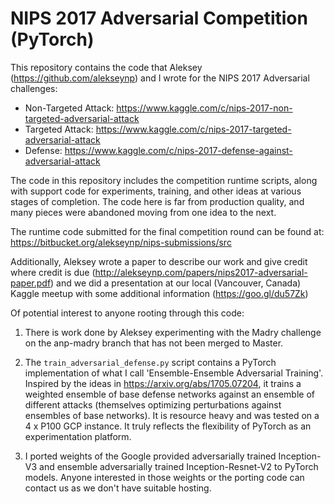 # NIPS 2017 Adversarial Competition (PyTorch) 

This repository contains the code that Aleksey (https://github.com/alekseynp) and I wrote for the NIPS 2017 Adversarial challenges:

* Non-Targeted Attack: https://www.kaggle.com/c/nips-2017-non-targeted-adversarial-attack
* Targeted Attack: https://www.kaggle.com/c/nips-2017-targeted-adversarial-attack
* Defense: https://www.kaggle.com/c/nips-2017-defense-against-adversarial-attack

The code in this repository includes the competition runtime scripts, along with support code for experiments, training, and other ideas at various stages of completion. The code here is far from production quality, and many pieces were abandoned moving from one idea to the next.

The runtime code submitted for the final competition round can be found at: https://bitbucket.org/alekseynp/nips-submissions/src 

Additionally, Aleksey wrote a paper to describe our work and give credit where credit is due (http://alekseynp.com/papers/nips2017-adversarial-paper.pdf) and we did a presentation at our local (Vancouver, Canada) Kaggle meetup with some additional information (https://goo.gl/du57Zk)

Of potential interest to anyone rooting through this code:

1. There is work done by Aleksey experimenting with the Madry challenge on the anp-madry branch that has not been merged to Master.

1. The `train_adversarial_defense.py` script contains a PyTorch implementation of what I call 'Ensemble-Ensemble Adversarial Training'. Inspired by the ideas in https://arxiv.org/abs/1705.07204, it trains a weighted ensemble of base defense networks against an ensemble of different attacks (themselves optimizing perturbations against ensembles of base networks). It is resource heavy and was tested on a 4 x P100 GCP instance. It truly reflects the flexibility of PyTorch as an experimentation platform. 

1. I ported weights of the Google provided adversarially trained Inception-V3 and ensemble adversarially trained Inception-Resnet-V2 to PyTorch models. Anyone interested in those weights or the porting code can contact us as we don't have suitable hosting.
